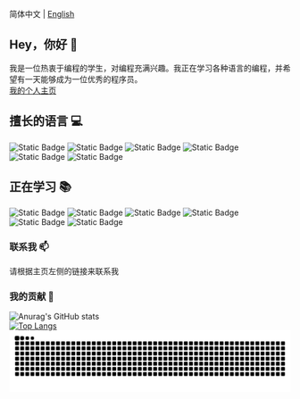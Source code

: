 简体中文 | [English](./README_EN.md)
## Hey，你好 👋
我是一位热衷于编程的学生，对编程充满兴趣。我正在学习各种语言的编程，并希望有一天能够成为一位优秀的程序员。<br>
[我的个人主页](https://kndxhz.cn/)<br>
## 擅长的语言 💻
![Static Badge](https://img.shields.io/badge/-Python-%233776AB?style=for-the-badge&logo=python&logoColor=white)
![Static Badge](https://img.shields.io/badge/-C%23-512BD4?style=for-the-badge&logo=dotnet&logoColor=white)
![Static Badge](https://img.shields.io/badge/-%E6%98%93-F11B13?style=for-the-badge)
![Static Badge](https://img.shields.io/badge/-HTML-E34F26?style=for-the-badge&logo=html5&logoColor=white)
![Static Badge](https://img.shields.io/badge/-CSS-663399?style=for-the-badge&logo=css&logoColor=white)
![Static Badge](https://img.shields.io/badge/-javascript-F7DF1E?style=for-the-badge&logo=javascript&logoColor=white)
## 正在学习 📚️
![Static Badge](https://img.shields.io/badge/-JAVA-%20E53236?style=for-the-badge&logo=coffeescript&logoColor=white)
![Static Badge](https://img.shields.io/badge/-C%2B%2B-%2000599C?style=for-the-badge&logo=cplusplus&logoColor=white)
![Static Badge](https://img.shields.io/badge/-Git(command)-%23F05032?style=for-the-badge&logo=git&logoColor=white)
![Static Badge](https://img.shields.io/badge/-Vue.js-4FC08D?style=for-the-badge&logo=vuedotjs&logoColor=white)
![Static Badge](https://img.shields.io/badge/-Vuetify-1867C0?style=for-the-badge&logo=vuetify&logoColor=white)
![Static Badge](https://img.shields.io/badge/-Node.Js-%235FA04E?style=for-the-badge&logo=nodedotjs&logoColor=white)


### 联系我 📫
请根据主页左侧的链接来联系我
### 我的贡献 🚀
![Anurag's GitHub stats](https://github-readme-stats.vercel.app/api?username=kndxhz&show_icons=true&theme=ambient_gradient&locale=cn&hide_border=true&count_private=true)</br>[![Top Langs](https://github-readme-stats.vercel.app/api/top-langs/?username=kndxhz&layout=compact)](https://github.com/anuraghazra/github-readme-stats)
<picture>
  <source media="(prefers-color-scheme: dark)" srcset="https://raw.githubusercontent.com/kndxhz/kndxhz/output/github-contribution-grid-snake-dark.svg">
  <source media="(prefers-color-scheme: light)" srcset="https://raw.githubusercontent.com/kndxhz/kndxhz/output/github-contribution-grid-snake.svg">
  <img alt="github contribution grid snake animation" src="https://raw.githubusercontent.com/kndxhz/kndxhz/output/github-contribution-grid-snake.svg">
</picture>
